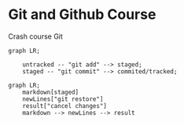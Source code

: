 # Git and Github Course

Crash course Git

```mermaid
graph LR;

	untracked -- "git add" --> staged;
	staged -- "git commit" --> commited/tracked;

```

```mermaid
graph LR;
    markdown[staged]
    newLines["git restore"]
    result["cancel changes"]
    markdown --> newLines --> result


```


